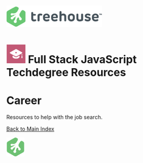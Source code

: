 # ![Treehouse Logo](../repo-imgs/treehouse_and_logo.png "Team Treehouse")

# ![Full Stack JavaScript Techdegree](../repo-imgs/fsjs.png "FSJS") Full Stack JavaScript Techdegree Resources

# Career

Resources to help with the job search.

[Back to Main Index](../README.md)

![Treehouse Logo](../repo-imgs/frogprint.png "Team Treehouse")